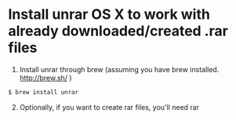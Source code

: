 # Install unrar OS X to work with already downloaded/created .rar files

1. Install unrar through brew (assuming you have brew installed. http://brew.sh/ ) 
```bash
$ brew install unrar
```

2. Optionally, if you want to create rar files, you'll need rar
```$ brew install homebrew/binary/rar
```

